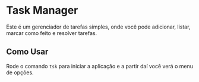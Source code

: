 # Task Manager
Este é um gerenciador de tarefas simples, onde você pode adicionar, listar, marcar como feito e resolver tarefas.

## Como Usar

Rode o comando `tsk` para iniciar a aplicação e a partir daí você verá o menu de opções.